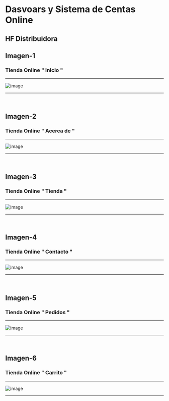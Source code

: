 # Dasvoars y Sistema de Centas Online

## HF Distribuidora





## Imagen-1         

### Tienda Online " Inicio "
--- 

![image](https://github.com/gastonloco/Portafolio-Responsive/blob/main/img/portada1.JPG)

--- 
<br>

## Imagen-2    


### Tienda Online " Acerca de "
--- 

![image](https://github.com/gastonloco/Portafolio-Responsive/blob/main/img/portada2.JPG)

--- 
<br>

## Imagen-3         

### Tienda Online " Tienda "
--- 

![image](https://github.com/gastonloco/Tenda-Online---Dashboard/blob/main/images/imagen3.JPG)

--- 
<br>

## Imagen-4         

### Tienda Online " Contacto "
--- 

![image](https://github.com/gastonloco/Portafolio-Responsive/blob/main/img/portada4.JPG)

--- 
<br>

## Imagen-5         

### Tienda Online " Pedidos "
--- 

![image](https://github.com/gastonloco/Portafolio-Responsive/blob/main/img/portada4.JPG)

--- 
<br>

## Imagen-6         

### Tienda Online " Carrito "
--- 

![image](https://github.com/gastonloco/Portafolio-Responsive/blob/main/img/portada4.JPG)


--- 
<br>
